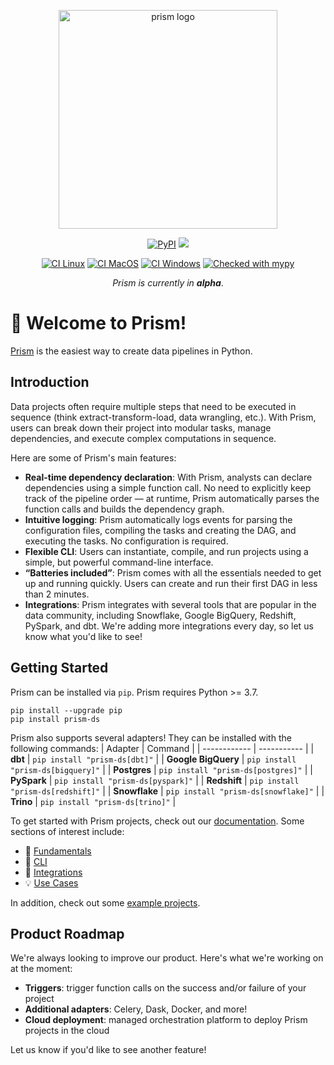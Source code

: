 <p align="center">
  <img src="https://github.com/runprism/prism/raw/main/.github/prism_logo_light.png" alt="prism logo" width="350"/>
</p>
<p align="center">
    <a href="https://pypi.python.org/pypi/prism-ds/" alt="PyPI version">
        <img alt="PyPI" src="https://img.shields.io/pypi/v/prism-ds?color=2081c1&labelColor=090422"></a>
    <a href="https://pepy.tech/badge/prism-ds/" alt="Downloads">
        <img src="https://static.pepy.tech/personalized-badge/prism-ds?period=total&units=international_system&left_color=black&right_color=blue&left_text=Downloads"/>
    </a>
</p>
<div align="center">

[![CI Linux](https://github.com/runprism/prism/actions/workflows/ci-linux.yml/badge.svg)](https://github.com/runprism/prism/actions/workflows/ci-linux.yml)
[![CI MacOS](https://github.com/runprism/prism/actions/workflows/ci-macos.yml/badge.svg)](https://github.com/runprism/prism/actions/workflows/ci-macos.yml)
[![CI Windows](https://github.com/runprism/prism/actions/workflows/ci-windows.yml/badge.svg)](https://github.com/runprism/prism/actions/workflows/ci-windows.yml)
[![Checked with mypy](http://www.mypy-lang.org/static/mypy_badge.svg)](http://mypy-lang.org/)


</div>
<p align="center">
    <i>Prism is currently in <b>alpha</b></i>.
</p>

# :wave: Welcome to Prism!
[Prism](https://docs.runprism.com) is the easiest way to create data pipelines in Python.

## Introduction
Data projects often require multiple steps that need to be executed in sequence (think extract-transform-load, data wrangling, etc.). With Prism, users can break down their project into modular tasks, manage dependencies, and execute complex computations in sequence.

Here are some of Prism's main features:
- **Real-time dependency declaration**: With Prism, analysts can declare dependencies using a simple function call. No need to explicitly keep track of the pipeline order — at runtime, Prism automatically parses the function calls and builds the dependency graph.
- **Intuitive logging**: Prism automatically logs events for parsing the configuration files, compiling the tasks and creating the DAG, and executing the tasks. No configuration is required.
- **Flexible CLI**: Users can instantiate, compile, and run projects using a simple, but powerful command-line interface.
- **“Batteries included”**: Prism comes with all the essentials needed to get up and running quickly. Users can create and run their first DAG in less than 2 minutes. 
- **Integrations**: Prism integrates with several tools that are popular in the data community, including Snowflake, Google BigQuery, Redshift, PySpark, and dbt. We're adding more integrations every day, so let us know what you'd like to see!


## Getting Started

Prism can be installed via ```pip```. Prism requires Python >= 3.7.

```
pip install --upgrade pip
pip install prism-ds
```

Prism also supports several adapters! They can be installed with the following commands:
| Adapter      | Command |
| ------------ | ----------- |
| **dbt** | ```pip install "prism-ds[dbt]"``` |
| **Google BigQuery** | ```pip install "prism-ds[bigquery]"``` |
| **Postgres** | ```pip install "prism-ds[postgres]"``` |
| **PySpark** | ```pip install "prism-ds[pyspark]"``` |
| **Redshift** | ```pip install "prism-ds[redshift]"``` |
| **Snowflake** | ```pip install "prism-ds[snowflake]"``` |
| **Trino** | ```pip install "prism-ds[trino]"``` |

To get started with Prism projects, check out our [documentation](https://docs.runprism.com). Some sections of interest include:

- :key: [Fundamentals](https://docs.runprism.com/fundamentals)
- :seedling: [CLI](https://docs.runprism.com/cli)
- :electric_plug: [Integrations](https://docs.runprism.com/integrations)
- :bulb: [Use Cases](https://docs.runprism.com/use-cases)

In addition, check out some [example projects](https://github.com/runprism/prism_examples).


## Product Roadmap

We're always looking to improve our product. Here's what we're working on at the moment:

- **Triggers**: trigger function calls on the success and/or failure of your project
- **Additional adapters**: Celery, Dask, Docker, and more!
- **Cloud deployment**: managed orchestration platform to deploy Prism projects in the cloud

Let us know if you'd like to see another feature!